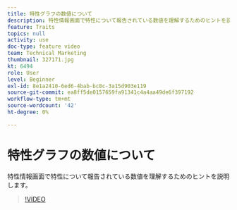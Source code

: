 ```yaml
---
title: 特性グラフの数値について
description: 特性情報画面で特性について報告されている数値を理解するためのヒントを説明します。
feature: Traits
topics: null
activity: use
doc-type: feature video
team: Technical Marketing
thumbnail: 327171.jpg
kt: 6494
role: User
level: Beginner
exl-id: 8e1a2410-6ed6-4bab-bc8c-3a15d903e119
source-git-commit: ea8ff5de0157659fa91341c4a4aa49de6f397192
workflow-type: tm+mt
source-wordcount: '42'
ht-degree: 0%

---
```


# 特性グラフの数値について

特性情報画面で特性について報告されている数値を理解するためのヒントを説明します。

>[!VIDEO](https://video.tv.adobe.com/v/327171/?quality=12&learn=on)
